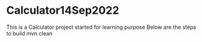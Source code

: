 # Calculator14Sep2022
This is a Calculator project started for learning purpose
Below are the steps to build
mvn clean
